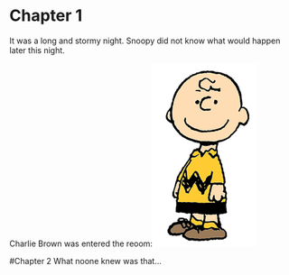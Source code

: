 # Chapter 1
It was a long and stormy night. Snoopy did not know what would happen later this night.

Charlie Brown was entered the reoom:![Charlie Brown](Charlie_Brown.png)

#Chapter 2
What noone knew was that...
